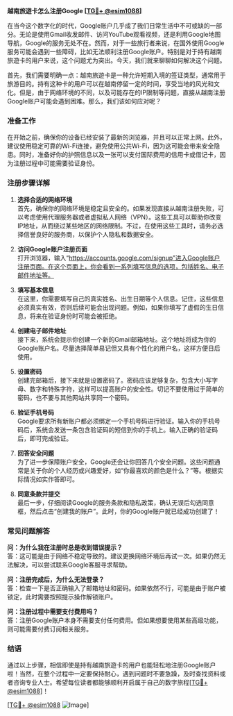**越南旅遊卡怎么注册Google [[TG💪+ @esim1088](https://t.me/s/esim1088)]**

在当今这个数字化的时代，Google账户几乎成了我们日常生活中不可或缺的一部分。无论是使用Gmail收发邮件、访问YouTube观看视频，还是利用Google地图导航，Google的服务无处不在。然而，对于一些旅行者来说，在国外使用Google服务可能会遇到一些障碍，比如无法顺利注册Google账户。特别是对于持有越南旅遊卡的用户来说，这个问题尤为突出。今天，我们就来聊聊如何解决这个问题。

首先，我们需要明确一点：越南旅遊卡是一种允许短期入境的签证类型，通常用于旅游目的。持有这种卡的用户可以在越南停留一定的时间，享受当地的风光和文化。但是，由于网络环境的不同，以及可能存在的IP限制等问题，直接从越南注册Google账户可能会遇到困难。那么，我们该如何应对呢？

### 准备工作

在开始之前，确保你的设备已经安装了最新的浏览器，并且可以正常上网。此外，建议使用稳定可靠的Wi-Fi连接，避免使用公共Wi-Fi，因为这可能会带来安全隐患。同时，准备好你的护照信息以及一张可以支付国际费用的信用卡或借记卡，因为注册过程中可能需要验证身份。

### 注册步骤详解

1. **选择合适的网络环境**  
   首先，确保你的网络环境是稳定且安全的。如果发现直接从越南注册失败，可以考虑使用代理服务器或者虚拟私人网络（VPN）。这些工具可以帮助你改变IP地址，从而绕过某些地区的网络限制。不过，在使用这些工具时，请务必选择信誉良好的服务商，以保护个人隐私和数据安全。

2. **访问Google账户注册页面**  
   打开浏览器，输入“https://accounts.google.com/signup”进入Google账户注册页面。在这个页面上，你会看到一系列填写信息的选项，包括姓名、电子邮件地址等。

3. **填写基本信息**  
   在这里，你需要填写自己的真实姓名、出生日期等个人信息。记住，这些信息必须真实有效，否则后续可能会出现问题。例如，如果你填写了虚假的生日信息，将来在验证身份时可能会被拒绝。

4. **创建电子邮件地址**  
   接下来，系统会提示你创建一个新的Gmail邮箱地址。这个地址将成为你的Google账户名。尽量选择简单易记但又具有个性化的用户名，这样方便日后使用。

5. **设置密码**  
   创建完邮箱后，接下来就是设置密码了。密码应该足够复杂，包含大小写字母、数字和特殊字符，这样可以提高账户的安全性。切记不要使用过于简单的密码，也不要与其他网站共享同一个密码。

6. **验证手机号码**  
   Google要求所有新账户都必须绑定一个手机号码进行验证。输入你的手机号码后，系统会发送一条包含验证码的短信到你的手机上。输入正确的验证码后，即可完成验证。

7. **回答安全问题**  
   为了进一步保障账户安全，Google还会让你回答几个安全问题。这些问题通常是关于你的个人经历或兴趣爱好，如“你最喜欢的颜色是什么？”等。根据实际情况如实作答即可。

8. **同意条款并提交**  
   最后一步，仔细阅读Google的服务条款和隐私政策，确认无误后勾选同意框，然后点击“创建我的账户”。此时，你的Google账户就已经成功创建了！

### 常见问题解答

**问：为什么我在注册时总是收到错误提示？**  
答：这可能是由于网络不稳定导致的。建议更换网络环境后再试一次。如果仍然无法解决，可以尝试联系Google客服寻求帮助。

**问：注册完成后，为什么无法登录？**  
答：检查一下是否正确输入了邮箱地址和密码。如果依然不行，可能是由于账户被锁定，此时需要按照提示操作解锁账户。

**问：注册过程中需要支付费用吗？**  
答：注册Google账户本身不需要支付任何费用。但如果想要使用某些高级功能，则可能需要付费订阅相关服务。

### 结语

通过以上步骤，相信即使是持有越南旅遊卡的用户也能轻松地注册Google账户啦！当然，在整个过程中一定要保持耐心，遇到问题时不要急躁，及时查找资料或者咨询专业人士。希望每位读者都能够顺利开启属于自己的数字旅程[[TG💪+ @esim1088](https://t.me/s/esim1088)]！

[[TG💪+ @esim1088](https://t.me/s/esim1088) ![Image](https://i.postimg.cc/4NQfJmqS/Snipaste-2025-05-13-00-14-12.png)]